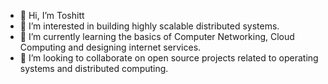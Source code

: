 - 👋 Hi, I’m Toshitt
- 👀 I’m interested in building highly scalable distributed systems.
- 🌱 I’m currently learning the basics of Computer Networking, Cloud Computing and designing internet services.
- 💞️ I’m looking to collaborate on open source projects related to operating systems and distributed computing.

<!---
X-OppenHeimer-X/X-OppenHeimer-X is a ✨ special ✨ repository because its `README.md` (this file) appears on your GitHub profile.
You can click the Preview link to take a look at your changes.
--->
